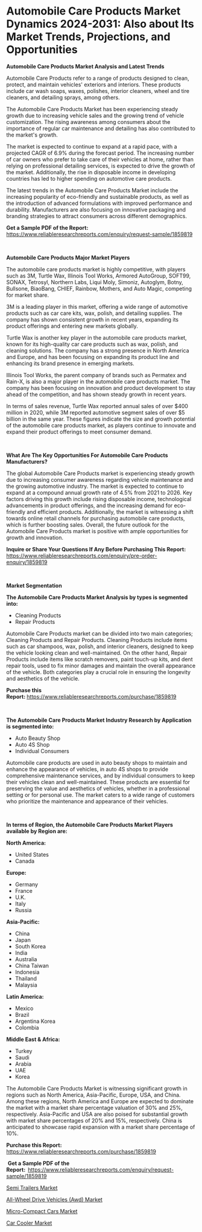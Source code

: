 <p><h1>Automobile Care Products Market Dynamics 2024-2031: Also about Its Market Trends, Projections, and Opportunities</h1></p><p><strong>Automobile Care Products Market Analysis and Latest Trends</strong></p>
<p><p>Automobile Care Products refer to a range of products designed to clean, protect, and maintain vehicles' exteriors and interiors. These products include car wash soaps, waxes, polishes, interior cleaners, wheel and tire cleaners, and detailing sprays, among others.</p><p>The Automobile Care Products Market has been experiencing steady growth due to increasing vehicle sales and the growing trend of vehicle customization. The rising awareness among consumers about the importance of regular car maintenance and detailing has also contributed to the market's growth.</p><p>The market is expected to continue to expand at a rapid pace, with a projected CAGR of 6.9% during the forecast period. The increasing number of car owners who prefer to take care of their vehicles at home, rather than relying on professional detailing services, is expected to drive the growth of the market. Additionally, the rise in disposable income in developing countries has led to higher spending on automotive care products.</p><p>The latest trends in the Automobile Care Products Market include the increasing popularity of eco-friendly and sustainable products, as well as the introduction of advanced formulations with improved performance and durability. Manufacturers are also focusing on innovative packaging and branding strategies to attract consumers across different demographics.</p></p>
<p><strong>Get a Sample PDF of the Report:&nbsp;</strong> <a href="https://www.reliableresearchreports.com/enquiry/request-sample/1859819">https://www.reliableresearchreports.com/enquiry/request-sample/1859819</a></p>
<p>&nbsp;</p>
<p><strong>Automobile Care Products Major Market Players</strong></p>
<p><p>The automobile care products market is highly competitive, with players such as 3M, Turtle Wax, Illinois Tool Works, Armored AutoGroup, SOFT99, SONAX, Tetrosyl, Northern Labs, Liqui Moly, Simoniz, Autoglym, Botny, Bullsone, BiaoBang, CHIEF, Rainbow, Mothers, and Auto Magic, competing for market share. </p><p>3M is a leading player in this market, offering a wide range of automotive products such as car care kits, wax, polish, and detailing supplies. The company has shown consistent growth in recent years, expanding its product offerings and entering new markets globally.</p><p>Turtle Wax is another key player in the automobile care products market, known for its high-quality car care products such as wax, polish, and cleaning solutions. The company has a strong presence in North America and Europe, and has been focusing on expanding its product line and enhancing its brand presence in emerging markets.</p><p>Illinois Tool Works, the parent company of brands such as Permatex and Rain-X, is also a major player in the automobile care products market. The company has been focusing on innovation and product development to stay ahead of the competition, and has shown steady growth in recent years.</p><p>In terms of sales revenue, Turtle Wax reported annual sales of over $400 million in 2020, while 3M reported automotive segment sales of over $5 billion in the same year. These figures indicate the size and growth potential of the automobile care products market, as players continue to innovate and expand their product offerings to meet consumer demand.</p></p>
<p>&nbsp;</p>
<p><strong>What Are The Key Opportunities For Automobile Care Products Manufacturers?</strong></p>
<p><p>The global Automobile Care Products market is experiencing steady growth due to increasing consumer awareness regarding vehicle maintenance and the growing automotive industry. The market is expected to continue to expand at a compound annual growth rate of 4.5% from 2021 to 2026. Key factors driving this growth include rising disposable income, technological advancements in product offerings, and the increasing demand for eco-friendly and efficient products. Additionally, the market is witnessing a shift towards online retail channels for purchasing automobile care products, which is further boosting sales. Overall, the future outlook for the Automobile Care Products market is positive with ample opportunities for growth and innovation.</p></p>
<p><strong>Inquire or Share Your Questions If Any Before Purchasing This Report:</strong> <a href="https://www.reliableresearchreports.com/enquiry/pre-order-enquiry/1859819">https://www.reliableresearchreports.com/enquiry/pre-order-enquiry/1859819</a></p>
<p>&nbsp;</p>
<p><strong>Market Segmentation</strong></p>
<p><strong>The Automobile Care Products Market Analysis by types is segmented into:</strong></p>
<p><ul><li>Cleaning Products</li><li>Repair Products</li></ul></p>
<p><p>Automobile Care Products market can be divided into two main categories; Cleaning Products and Repair Products. Cleaning Products include items such as car shampoos, wax, polish, and interior cleaners, designed to keep the vehicle looking clean and well-maintained. On the other hand, Repair Products include items like scratch removers, paint touch-up kits, and dent repair tools, used to fix minor damages and maintain the overall appearance of the vehicle. Both categories play a crucial role in ensuring the longevity and aesthetics of the vehicle.</p></p>
<p><strong>Purchase this Report:&nbsp;</strong><a href="https://www.reliableresearchreports.com/purchase/1859819">https://www.reliableresearchreports.com/purchase/1859819</a></p>
<p>&nbsp;</p>
<p><strong>The Automobile Care Products Market Industry Research by Application is segmented into:</strong></p>
<p><ul><li>Auto Beauty Shop</li><li>Auto 4S Shop</li><li>Individual Consumers</li></ul></p>
<p><p>Automobile care products are used in auto beauty shops to maintain and enhance the appearance of vehicles, in auto 4S shops to provide comprehensive maintenance services, and by individual consumers to keep their vehicles clean and well-maintained. These products are essential for preserving the value and aesthetics of vehicles, whether in a professional setting or for personal use. The market caters to a wide range of customers who prioritize the maintenance and appearance of their vehicles.</p></p>
<p>&nbsp;</p>
<p><strong>In terms of Region, the Automobile Care Products Market Players available by Region are:</strong></p>
<p>
    <p> <strong> North America: </strong>
        <ul>
            <li>United States</li>
            <li>Canada</li>
        </ul>
        </p> 
    <p> <strong> Europe: </strong>
        <ul>
            <li>Germany</li>
            <li>France</li>
            <li>U.K.</li>
            <li>Italy</li>
            <li>Russia</li>
        </ul>
        </p> 
    <p> <strong> Asia-Pacific: </strong>
        <ul>
            <li>China</li>
            <li>Japan</li>
            <li>South Korea</li>
            <li>India</li>
            <li>Australia</li>
            <li>China Taiwan</li>
            <li>Indonesia</li>
            <li>Thailand</li>
            <li>Malaysia</li>
        </ul>
        </p> 
    <p> <strong> Latin America: </strong>
        <ul>
            <li>Mexico</li>
            <li>Brazil</li>
            <li>Argentina Korea</li>
            <li>Colombia</li>
        </ul>
        </p> 
    <p> <strong> Middle East & Africa: </strong>
        <ul>
            <li>Turkey</li>
            <li>Saudi</li>
            <li>Arabia</li>
            <li>UAE</li>
            <li>Korea</li>
        </ul>
    </p>
    </p>
<p><p>The Automobile Care Products Market is witnessing significant growth in regions such as North America, Asia-Pacific, Europe, USA, and China. Among these regions, North America and Europe are expected to dominate the market with a market share percentage valuation of 30% and 25%, respectively. Asia-Pacific and USA are also poised for substantial growth with market share percentages of 20% and 15%, respectively. China is anticipated to showcase rapid expansion with a market share percentage of 10%.</p></p>
<p><strong>Purchase this Report: </strong><a href="https://www.reliableresearchreports.com/purchase/1859819">https://www.reliableresearchreports.com/purchase/1859819</a></p>
<p>&nbsp;<strong>Get a Sample PDF of the Report:&nbsp;&nbsp;</strong><a href="https://www.reliableresearchreports.com/enquiry/request-sample/1859819">https://www.reliableresearchreports.com/enquiry/request-sample/1859819</a></p>
<p><strong></strong></p>
<p><p><a href="https://view.publitas.com/reportprime-1/semi-trailers-market-furnish-information-about-market-size-market-share-market-dynamics-and-projections-spanning-from-2023-to-2030/">Semi Trailers Market</a></p><p><a href="https://view.publitas.com/reportprime-1/all-wheel-drive-vehicles-awd-market-analysis-and-market-size-global-industry-overview-market-segmentation-and-forecast-2023-to-2030/">All-Wheel Drive Vehicles (Awd) Market</a></p><p><a href="https://view.publitas.com/reportprime-1/micro-compact-cars-market-size-market-trends-and-growth-outlook-forecasted-for-period-from-2023-to-2030/">Micro-Compact Cars Market</a></p><p><a href="https://gentle-editor-9db.notion.site/Car-Cooler-Market-with-the-goal-of-estimating-the-market-size-and-future-growth-potential-of-various-0d5ae66ecf304fac8dff74a130f23a18">Car Cooler Market</a></p></p>